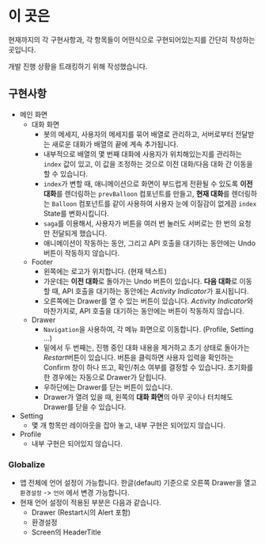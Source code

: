 # 이 곳은

현재까지의 각 구현사항과, 각 항목들이 어떤식으로 구현되어있는지를 간단히 작성하는 곳입니다.

개발 진행 상황을 트래킹하기 위해 작성했습니다.

## 구현사항

- 메인 화면
  - 대화 화면
    - 봇의 메세지, 사용자의 메세지를 묶어 배열로 관리하고, 서버로부터 전달받는 새로운 대화가 배열의 끝에 계속 추가됩니다.
    - 내부적으로 배열의 몇 번째 대화에 사용자가 위치해있는지를 관리하는 `index` 값이 있고, 이 값을 조정하는 것으로 이전 대화/다음 대화 간 이동을 할 수 있습니다.
    - `index`가 변할 때, 애니메이션으로 화면이 부드럽게 전환될 수 있도록 **이전 대화**를 렌더링하는 `prevBalloon` 컴포넌트를 만들고, **현재 대화**를 렌더링하는 `Balloon` 컴포넌트를 같이 사용하여 사용자 눈에 이질감이 없게끔 `index` State를 변화시킵니다.
    - `saga`를 이용해서, 사용자가 버튼을 여러 번 눌러도 서버로는 한 번의 요청만 전달되게 했습니다.
    - 애니메이션이 작동하는 동안, 그리고 API 호출을 대기하는 동안에는 Undo버튼이 작동하지 않습니다.
  - Footer
    - 왼쪽에는 로고가 위치합니다. (현재 텍스트)
    - 가운데는 **이전 대화**로 돌아가는 Undo 버튼이 있습니다.
      **다음 대화**로 이동할 때, API 호출을 대기하는 동안에는 *Activity Indicator*가 표시됩니다.
    - 오른쪽에는 Drawer를 열 수 있는 버튼이 있습니다. *Activity Indicator*와 마찬가지로, API 호출을 대기하는 동안에는 버튼이 작동하지 않습니다.
  - Drawer
    - `Navigation`을 사용하여, 각 메뉴 화면으로 이동합니다. (Profile, Setting ...)
    - 밑에서 두 번째는, 진행 중인 대화 내용을 제거하고 초기 상태로 돌아가는 *Restart*버튼이 있습니다.
      버튼을 클릭하면 사용자 입력을 확인하는 Confirm 창이 하나 뜨고, 확인/취소 여부를 결정할 수 있습니다.
      초기화를 한 경우에는 자동으로 Drawer가 닫힙니다.
    - 우하단에는 Drawer를 닫는 버튼이 있습니다.
    - Drawer가 열려 있을 때, 왼쪽의 **대화 화면**의 아무 곳이나 터치해도 Drawer를 닫을 수 있습니다.
- Setting
  - 몇 개 항목만 레이아웃을 잡아 놓고, 내부 구현은 되어있지 않습니다.
- Profile
  - 내부 구현은 되어있지 않습니다.

### Globalize

- 앱 전체에 언어 설정이 가능합니다. 한글(default) 기준으로 오른쪽 Drawer을 열고 `환경설정` -> `언어` 에서 변경 가능합니다.
- 현재 언어 설정이 적용된 부분은 다음과 같습니다.
  - Drawer (Restart시의 Alert 포함)
  - 환경설정
  - Screen의 HeaderTitle
